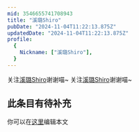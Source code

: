 ```yaml
---
mid: 3546655741708943
title: "溪璐Shiro"
pubDate: "2024-11-04T11:22:13.875Z"
updatedDate: "2024-11-04T11:22:13.875Z"
profile:
  {
    Nickname: ["溪璐Shiro"],
  }
---
```


关注[溪璐Shiro](https://space.bilibili.com/3546655741708943)谢谢喵~ 关注[溪璐Shiro](https://space.bilibili.com/3546655741708943)谢谢喵~

## 此条目有待补充
你可以在[这里](https://github.com/Yuhanawa/VTuber.ICU/edit/master/src/content/v/溪璐Shiro/index.md)编辑本文
